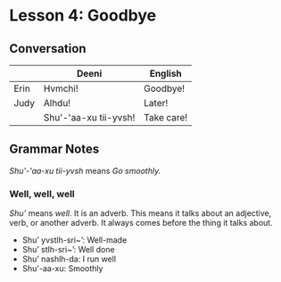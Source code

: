 # Lesson 4: Goodbye

## Conversation
| | Deeni | English |
|---|---|---|
| Erin | Hvmchi! | Goodbye! |
| Judy | Alhdu! | Later! |
| | Shu'-'aa-xu tii-yvsh! | Take care! |

## Grammar Notes
_Shu'-'aa-xu tii-yvsh_ means _Go smoothly._

### Well, well, well
_Shu’_ means _well._ It is an adverb. This means it talks about an adjective, verb, or another adverb. It always comes before the thing it talks about.

- Shu’ yvstlh-sri~’: Well-made
- Shu’ stlh-sri~’: Well done
- Shu’ nashlh-da: I run well
- Shu'-aa-xu: Smoothly
